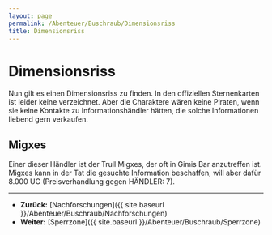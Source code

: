 ```yaml
---
layout: page
permalink: /Abenteuer/Buschraub/Dimensionsriss
title: Dimensionsriss
---
```


# Dimensionsriss

Nun gilt es einen Dimensionsriss zu finden. In den offiziellen Sternenkarten ist leider keine verzeichnet. Aber die Charaktere wären keine Piraten, wenn sie keine Kontakte zu Informationshändler hätten, die solche Informationen liebend gern verkaufen.

## Migxes

Einer dieser Händler ist der Trull Migxes, der oft in Gimis Bar anzutreffen ist. Migxes kann in der Tat die gesuchte Information beschaffen, will aber dafür 8.000 UC (Preisverhandlung gegen HÄNDLER: 7).


***
- **Zurück:** [Nachforschungen]({{ site.baseurl }}/Abenteuer/Buschraub/Nachforschungen)
- **Weiter:** [Sperrzone]({{ site.baseurl }}/Abenteuer/Buschraub/Sperrzone)

